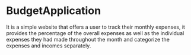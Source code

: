 # BudgetApplication

It is a simple website that offers a user to track their monthly expenses, it provides the percentage of the overall expenses as well as the individual expenses they had made throughout the month and categorize the expenses and incomes separately.